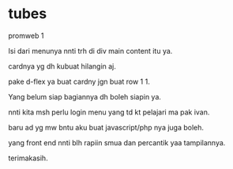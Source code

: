 # tubes
promweb 1

Isi dari menunya nnti trh di div main content itu ya.

cardnya yg dh kubuat hilangin aj.

pake d-flex ya buat cardny jgn buat row 1 1.

Yang belum siap bagiannya dh boleh siapin ya.

nnti kita msh perlu login menu yang td kt pelajari ma pak ivan.

baru ad yg mw bntu aku buat javascript/php nya juga boleh.

yang front end nnti blh rapiin smua dan percantik yaa tampilannya.

terimakasih.
